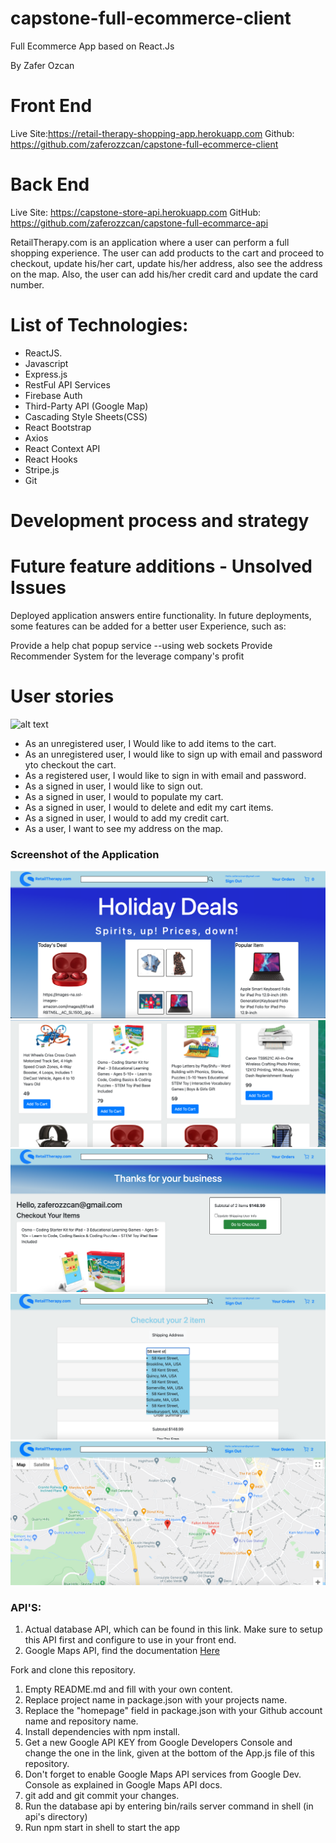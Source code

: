 # capstone-full-ecommerce-client

Full Ecommerce App based on React.Js

By Zafer Ozcan

# Front End

Live Site:https://retail-therapy-shopping-app.herokuapp.com
Github: https://github.com/zaferozzcan/capstone-full-ecommerce-client

# Back End

Live Site: https://capstone-store-api.herokuapp.com
GitHub: https://github.com/zaferozzcan/capstone-full-ecommarce-api

RetailTherapy.com is an application where a user can perform a full shopping experience. The user can add products to the cart and proceed to checkout, update his/her cart, update his/her address, also see the address on the map. Also, the user can add his/her credit card and update the card number.

# List of Technologies:

- ReactJS.
- Javascript
- Express.js
- RestFul API Services
- Firebase Auth
- Third-Party API (Google Map)
- Cascading Style Sheets(CSS)
- React Bootstrap
- Axios
- React Context API
- React Hooks
- Stripe.js
- Git

# Development process and strategy

# Future feature additions - Unsolved Issues

Deployed application answers entire functionality. In future deployments, some features can be added for a better user Experience, such as:

Provide a help chat popup service --using web sockets
Provide Recommender System for the leverage company's profit

# User stories

![alt text]()

- As an unregistered user, I Would like to add items to the cart.
- As an unregistered user, I would like to sign up with email and password yto checkout the cart.
- As a registered user, I would like to sign in with email and password.
- As a signed in user, I would like to sign out.
- As a signed in user, I would to populate my cart.
- As a signed in user, I would to delete and edit my cart items.
- As a signed in user, I would to add my credit cart.
- As a user, I want to see my address on the map.

### Screenshot of the Application

![](pics-copy/ecommerce-main.png)
<br>
![](pics-copy/ecommerce2.png)
<br>
![](pics-copy/ecommerce3.png)
<br>
![](pics-copy/ecommerce4.png)
<br>
![](pics-copy/ecommerce6.png)

### API'S:

1. Actual database API, which can be found in this link. Make sure to setup this API first and configure to use in your front end.
2. Google Maps API, find the documentation [Here]()

Fork and clone this repository.

1. Empty README.md and fill with your own content.
2. Replace project name in package.json with your projects name.
3. Replace the "homepage" field in package.json with your Github account name and repository name.
4. Install dependencies with npm install.
5. Get a new Google API KEY from Google Developers Console and change the one in the link, given at the bottom of the App.js file of this repository.
6. Don't forget to enable Google Maps API services from Google Dev. Console as explained in Google Maps API docs.
7. git add and git commit your changes.
8. Run the database api by entering bin/rails server command in shell (in api's directory)
9. Run npm start in shell to start the app
